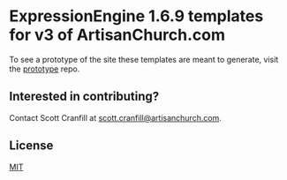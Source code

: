 # ExpressionEngine 1.6.9 templates for v3 of ArtisanChurch.com


To see a prototype of the site these templates are meant to generate,
visit the [prototype](https://github.com/artisanchurch/prototype) repo.


## Interested in contributing?

Contact Scott Cranfill at
[scott.cranfill@artisanchurch.com](mailto:scott.cranfill@artisanchurch.com).


## License

[MIT](LICENSE)
